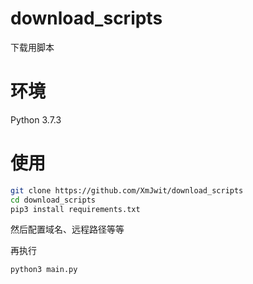 # download_scripts
下载用脚本

# 环境
Python 3.7.3

# 使用
```bash
git clone https://github.com/XmJwit/download_scripts
cd download_scripts
pip3 install requirements.txt
```
然后配置域名、远程路径等等

再执行
```python
python3 main.py

```